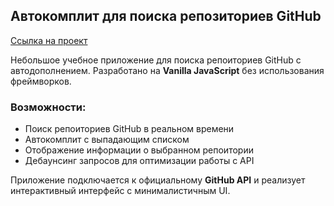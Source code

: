 ## Автокомплит для поиска репозиториев GitHub

[Ссылка на проект](https://vladislavostudin.github.io/Github-API-autocomplete/)

Небольшое учебное приложение для поиска репоиториев GitHub с автодополнением. Разработано на **Vanilla JavaScript** без использования фреймворков.

### Возможности:
- Поиск репоиториев GitHub в реальном времени
- Автокомплит с выпадающим списком
- Отображение информации о выбранном репоитории
- Дебаунсинг запросов для оптимизации работы с API

Приложение подключается к официальному **GitHub API** и реализует интерактивный интерфейс с минималистичным UI.

